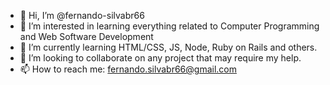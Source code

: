 - 👋 Hi, I’m @fernando-silvabr66
- 👀 I’m interested in learning everything related to Computer Programming and Web Software Development
- 🌱 I’m currently learning HTML/CSS, JS, Node, Ruby on Rails and others.
- 💞️ I’m looking to collaborate on any project that may require my help.
- 📫 How to reach me: fernando.silvabr66@gmail.com

<!---
fernando-silvabr66/fernando-silvabr66 is a ✨ special ✨ repository because its `README.md` (this file) appears on your GitHub profile.
You can click the Preview link to take a look at your changes.
--->
